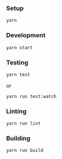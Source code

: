 ### Setup

```
yarn
```

### Development

```
yarn start
```

### Testing

```
yarn test
```

or

```
yarn run test:watch
```

### Linting

```
yarn run lint
```

### Building

```
yarn run build
```
